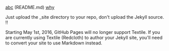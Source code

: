 [abc](/abc/abc.tsv)
(README.md)
[why](README.md)
[](README.md)

Just upload the _site directory to your repo, don't upload the Jekyll source. !!



Starting May 1st, 2016, GitHub Pages will no longer support Textile. If you are currently using Textile (Redcloth) to author your Jekyll site, you'll need to convert your site to use Markdown instead.